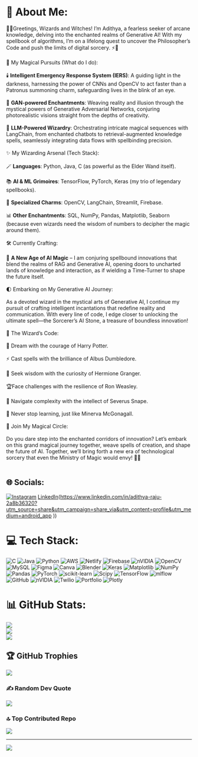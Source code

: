 # 💫 About Me:
🧙‍♂️Greetings, Wizards and Witches! I’m Adithya, a fearless seeker of arcane knowledge, delving into the enchanted realms of Generative AI! With my spellbook of algorithms, I’m on a lifelong quest to uncover the Philosopher’s Code and push the limits of digital sorcery. ⚡📜<br><br>🏰 My Magical Pursuits (What do I do):<br><br>🕯️ **Intelligent Emergency Response System (IERS)**: A guiding light in the darkness, harnessing the power of CNNs and OpenCV to act faster than a Patronus summoning charm, safeguarding lives in the blink of an eye.<br><br>📜 **GAN-powered Enchantments**: Weaving reality and illusion through the mystical powers of Generative Adversarial Networks, conjuring photorealistic visions straight from the depths of creativity.<br><br>📖 **LLM-Powered Wizardry**: Orchestrating intricate magical sequences with LangChain, from enchanted chatbots to retrieval-augmented knowledge spells, seamlessly integrating data flows with spellbinding precision.<br><br>✨ My Wizarding Arsenal (Tech Stack):<br><br>🪄 **Languages**: Python, Java, C (as powerful as the Elder Wand itself).<br><br>📚 **AI & ML Grimoires**: TensorFlow, PyTorch, Keras (my trio of legendary spellbooks).<br><br>🦉 **Specialized Charms**: OpenCV, LangChain, Streamlit, Firebase.<br><br>📊 **Other Enchantments**: SQL, NumPy, Pandas, Matplotlib, Seaborn (because even wizards need the wisdom of numbers to decipher the magic around them).<br><br>🛠️ Currently Crafting:<br><br>🔮 **A New Age of AI Magic** – I am conjuring spellbound innovations that blend the realms of RAG and Generative AI, opening doors to uncharted lands of knowledge and interaction, as if wielding a Time-Turner to shape the future itself.<br><br>🌓 Embarking on My Generative AI Journey:<br><br>As a devoted wizard in the mystical arts of Generative AI, I continue my pursuit of crafting intelligent incantations that redefine reality and communication. With every line of code, I edge closer to unlocking the ultimate spell—the Sorcerer’s AI Stone, a treasure of boundless innovation!<br><br>📜 The Wizard’s Code:<br><br>🌟 Dream with the courage of Harry Potter.<br><br>⚡ Cast spells with the brilliance of Albus Dumbledore.<br><br>🧠 Seek wisdom with the curiosity of Hermione Granger.<br><br>🏆Face challenges with the resilience of Ron Weasley.<br><br>🔮 Navigate complexity with the intellect of Severus Snape.<br><br>📖 Never stop learning, just like Minerva McGonagall.<br><br>💬 Join My Magical Circle:<br><br>Do you dare step into the enchanted corridors of innovation? Let’s embark on this grand magical journey together, weave spells of creation, and shape the future of AI. Together, we’ll bring forth a new era of technological sorcery that even the Ministry of Magic would envy! 🏰✨<br><br>


## 🌐 Socials:
[![Instagram](https://img.shields.io/badge/Instagram-%23E4405F.svg?logo=Instagram&logoColor=white)](https://instagram.com/adithya_raju._) [LinkedIn](https://img.shields.io/badge/LinkedIn-%230077B5.svg?logo=linkedin&logoColor=white)(https://www.linkedin.com/in/adithya-raju-2a8b36320?utm_source=share&utm_campaign=share_via&utm_content=profile&utm_medium=android_app )) 

# 💻 Tech Stack:
![C](https://img.shields.io/badge/c-%2300599C.svg?style=plastic&logo=c&logoColor=white) ![Java](https://img.shields.io/badge/java-%23ED8B00.svg?style=plastic&logo=openjdk&logoColor=white) ![Python](https://img.shields.io/badge/python-3670A0?style=plastic&logo=python&logoColor=ffdd54) ![AWS](https://img.shields.io/badge/AWS-%23FF9900.svg?style=plastic&logo=amazon-aws&logoColor=white) ![Netlify](https://img.shields.io/badge/netlify-%23000000.svg?style=plastic&logo=netlify&logoColor=#00C7B7) ![Firebase](https://img.shields.io/badge/firebase-%23039BE5.svg?style=plastic&logo=firebase) ![nVIDIA](https://img.shields.io/badge/cuda-000000.svg?style=plastic&logo=nVIDIA&logoColor=green) ![OpenCV](https://img.shields.io/badge/opencv-%23white.svg?style=plastic&logo=opencv&logoColor=white) ![MySQL](https://img.shields.io/badge/mysql-4479A1.svg?style=plastic&logo=mysql&logoColor=white) ![Figma](https://img.shields.io/badge/figma-%23F24E1E.svg?style=plastic&logo=figma&logoColor=white) ![Canva](https://img.shields.io/badge/Canva-%2300C4CC.svg?style=plastic&logo=Canva&logoColor=white) ![Blender](https://img.shields.io/badge/blender-%23F5792A.svg?style=plastic&logo=blender&logoColor=white) ![Keras](https://img.shields.io/badge/Keras-%23D00000.svg?style=plastic&logo=Keras&logoColor=white) ![Matplotlib](https://img.shields.io/badge/Matplotlib-%23ffffff.svg?style=plastic&logo=Matplotlib&logoColor=black) ![NumPy](https://img.shields.io/badge/numpy-%23013243.svg?style=plastic&logo=numpy&logoColor=white) ![Pandas](https://img.shields.io/badge/pandas-%23150458.svg?style=plastic&logo=pandas&logoColor=white) ![PyTorch](https://img.shields.io/badge/PyTorch-%23EE4C2C.svg?style=plastic&logo=PyTorch&logoColor=white) ![scikit-learn](https://img.shields.io/badge/scikit--learn-%23F7931E.svg?style=plastic&logo=scikit-learn&logoColor=white) ![Scipy](https://img.shields.io/badge/SciPy-%230C55A5.svg?style=plastic&logo=scipy&logoColor=%white) ![TensorFlow](https://img.shields.io/badge/TensorFlow-%23FF6F00.svg?style=plastic&logo=TensorFlow&logoColor=white) ![mlflow](https://img.shields.io/badge/mlflow-%23d9ead3.svg?style=plastic&logo=numpy&logoColor=blue) ![GitHub](https://img.shields.io/badge/github-%23121011.svg?style=plastic&logo=github&logoColor=white) ![nVIDIA](https://img.shields.io/badge/nVIDIA-%2376B900.svg?style=plastic&logo=nVIDIA&logoColor=white) ![Twilio](https://img.shields.io/badge/Twilio-F22F46?style=plastic&logo=Twilio&logoColor=white) ![Portfolio](https://img.shields.io/badge/Portfolio-%23000000.svg?style=plastic&logo=firefox&logoColor=#FF7139) ![Plotly](https://img.shields.io/badge/Plotly-%233F4F75.svg?style=plastic&logo=plotly&logoColor=white)
# 📊 GitHub Stats:
![](https://github-readme-stats.vercel.app/api?username=Adithya-R03&theme=shadow_green&hide_border=false&include_all_commits=false&count_private=false)<br/>
![](https://github-readme-streak-stats.herokuapp.com/?user=Adithya-R03&theme=shadow_green&hide_border=false)<br/>
![](https://github-readme-stats.vercel.app/api/top-langs/?username=Adithya-R03&theme=shadow_green&hide_border=false&include_all_commits=false&count_private=false&layout=compact)

## 🏆 GitHub Trophies
![](https://github-profile-trophy.vercel.app/?username=Adithya-R03&theme=radical&no-frame=false&no-bg=true&margin-w=4)

### ✍️ Random Dev Quote
![](https://quotes-github-readme.vercel.app/api?type=horizontal&theme=radical)

### 🔝 Top Contributed Repo
![](https://github-contributor-stats.vercel.app/api?username=Adithya-R03&limit=5&theme=dark&combine_all_yearly_contributions=true)

---
[![](https://visitcount.itsvg.in/api?id=Adithya-R03&icon=0&color=3)](https://visitcount.itsvg.in)

<!-- Proudly created with GPRM ( https://gprm.itsvg.in ) --><!--
**Adithya-R03/Adithya-R03** is a ✨ _special_ ✨ repository because its `README.md` (this file) appears on your GitHub profile.

Here are some ideas to get you started:

- 🔭 I’m currently working on ...
- 🌱 I’m currently learning ...
- 👯 I’m looking to collaborate on ...
- 🤔 I’m looking for help with ...
- 💬 Ask me about ...
- 📫 How to reach me: ...
- 😄 Pronouns: ...
- ⚡ Fun fact: ...
-->
